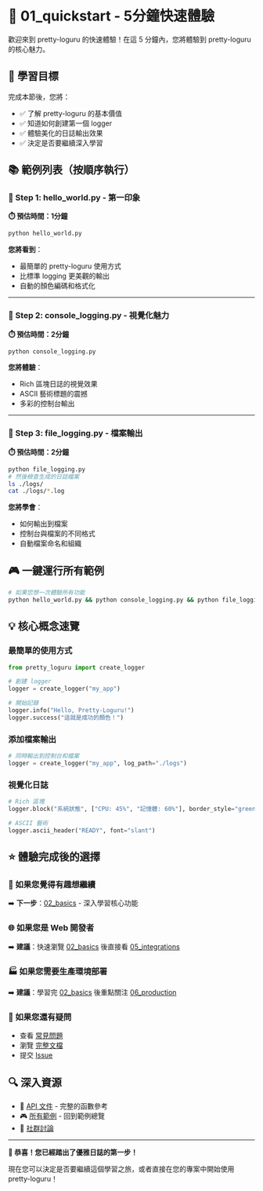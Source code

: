 # 🚀 01_quickstart - 5分鐘快速體驗

歡迎來到 pretty-loguru 的快速體驗！在這 5 分鐘內，您將體驗到 pretty-loguru 的核心魅力。

## 🎯 學習目標

完成本節後，您將：
- ✅ 了解 pretty-loguru 的基本價值
- ✅ 知道如何創建第一個 logger
- ✅ 體驗美化的日誌輸出效果
- ✅ 決定是否要繼續深入學習

## 📚 範例列表（按順序執行）

### 🌟 Step 1: hello_world.py - 第一印象
**⏱️ 預估時間：1分鐘**

```bash
python hello_world.py
```

**您將看到**：
- 最簡單的 pretty-loguru 使用方式
- 比標準 logging 更美觀的輸出
- 自動的顏色編碼和格式化

---

### 🎨 Step 2: console_logging.py - 視覺化魅力
**⏱️ 預估時間：2分鐘**

```bash
python console_logging.py
```

**您將體驗**：
- Rich 區塊日誌的視覺效果
- ASCII 藝術標題的震撼
- 多彩的控制台輸出

---

### 📁 Step 3: file_logging.py - 檔案輸出
**⏱️ 預估時間：2分鐘**

```bash
python file_logging.py
# 然後檢查生成的日誌檔案
ls ./logs/
cat ./logs/*.log
```

**您將學會**：
- 如何輸出到檔案
- 控制台與檔案的不同格式
- 自動檔案命名和組織

## 🎮 一鍵運行所有範例

```bash
# 如果您想一次體驗所有功能
python hello_world.py && python console_logging.py && python file_logging.py
```

## 💡 核心概念速覽

### 最簡單的使用方式
```python
from pretty_loguru import create_logger

# 創建 logger
logger = create_logger("my_app")

# 開始記錄
logger.info("Hello, Pretty-Loguru!")
logger.success("這就是成功的顏色！")
```

### 添加檔案輸出
```python
# 同時輸出到控制台和檔案
logger = create_logger("my_app", log_path="./logs")
```

### 視覺化日誌
```python
# Rich 區塊
logger.block("系統狀態", ["CPU: 45%", "記憶體: 60%"], border_style="green")

# ASCII 藝術
logger.ascii_header("READY", font="slant")
```

## ⭐ 體驗完成後的選擇

### 🎯 如果您覺得有趣想繼續
➡️ **下一步**：[02_basics](../02_basics/) - 深入學習核心功能

### 🌐 如果您是 Web 開發者
➡️ **建議**：快速瀏覽 [02_basics](../02_basics/) 後直接看 [05_integrations](../05_integrations/)

### 🏭 如果您需要生產環境部署
➡️ **建議**：學習完 [02_basics](../02_basics/) 後重點關注 [06_production](../06_production/)

### 🤔 如果您還有疑問
- 查看 [常見問題](../../docs/faq.md)
- 瀏覽 [完整文檔](../../docs/)
- 提交 [Issue](https://github.com/JonesHong/pretty-loguru/issues)

## 🔍 深入資源

- 📖 [API 文件](../../docs/api/) - 完整的函數參考
- 🎮 [所有範例](../) - 回到範例總覽
- 💬 [社群討論](https://github.com/JonesHong/pretty-loguru/discussions)

---

**🎉 恭喜！您已經踏出了優雅日誌的第一步！**

現在您可以決定是否要繼續這個學習之旅，或者直接在您的專案中開始使用 pretty-loguru！
